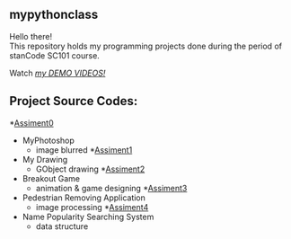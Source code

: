 ## mypythonclass
Hello there!\
This repository holds my programming projects done during the period of stanCode SC101 course.

Watch *[my DEMO VIDEOS!]()*

## Project Source Codes:
*[Assiment0]()
  * MyPhotoshop
    * image blurred
*[Assiment1]()
  * My Drawing
    * GObject drawing
*[Assiment2]()
  * Breakout Game
    * animation & game designing
*[Assiment3]()
  * Pedestrian Removing Application
    * image processing
*[Assiment4]()
  * Name Popularity Searching System
    * data structure
